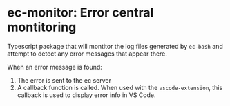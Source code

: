 # ec-monitor: Error central montitoring

Typescript package that will montitor the log files generated by `ec-bash`
and attempt to detect any error messages that appear there.

When an error message is found:

1. The error is sent to the ec server
2. A callback function is called. When used with the `vscode-extension`, this
   callback is used to display error info in VS Code.
